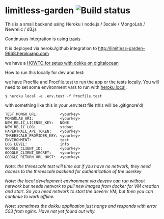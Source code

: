 # limitless-garden ![Build status](https://travis-ci.org/abarbanell/limitless-garden.svg)

This is a small backend using 
Heroku / node.js / 3scale / MongoLab / Newrelic / d3.js

Continuous Integration is using [travis](https://travis-ci.org/abarbanell/limitless-garden)

It is deployed via heroku/github integration to 
http://limitless-garden-9668.herokuapp.com

we have a [HOWTO for setup with dokku on digitalocean](dokku.md)

How to run this locally for dev and test: 

we have Procfile and Procfile.test to run the app or the tests locally. You will need to set some 
environment vars to run with [heroku local](https://devcenter.heroku.com/articles/heroku-local): 

```
$ heroku local -e .env.test -f Procfile.test
```

with something like this in your .env.test file (this will be .gitignore'd)

```
TEST_MONGO_URL:          <yourkey>
MONGOLAB_URI:            <yourkey>
NEW_RELIC_LICENSE_KEY:   NONE
NEW_RELIC_LOG:           stdout
PAPERTRAIL_API_TOKEN:    <yourkey>
THREESCALE_PROVIDER_KEY: <yourkey>
ENVIRONMENT:             test
LOG_LEVEL:               info
GOOGLE_CLIENT_ID:        <yourkey>
GOOGLE_CLIENT_SECRET:    <yourkey>
GOOGLE_RETURN_URL_HOST:  <yourkey>
```

*Note: the threescale test will time out if you have no network, 
they need access to the threescale backend for authentication 
of the userkey* 

*Note: the local development environment via 
[devenv](https://github.com/abarbanell/devenv) can run without network 
but needs network to pull new images from docker for VM creation and start. 
So you need network to start the devenv VM, but then you can continue to work offline.*

*Note: sometimes the dokku application just hangs and responds with
error 503 from nginx. Have not yet found out why.*
